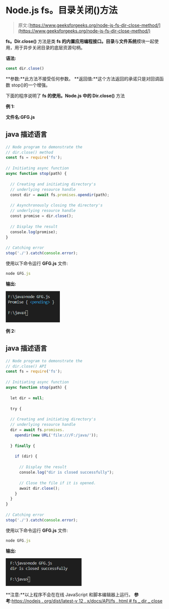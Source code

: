 # Node.js fs。目录关闭()方法

> 原文:[https://www.geeksforgeeks.org/node-js-fs-dir-close-method/](https://www.geeksforgeeks.org/node-js-fs-dir-close-method/)

**fs。Dir.close()** 方法是类 **fs 的内置应用编程接口。目录**与**文件系统**模块一起使用，用于异步关闭目录的底层资源句柄。

**语法:**

```js
const dir.close()
```

**参数:**此方法不接受任何参数。
**返回值:**这个方法返回的承诺只是对回调函数 stop()的一个增强。

下面的程序说明了 **fs 的使用。Node.js 中的 Dir.close()** 方法

**例 1:**

**文件名:GFG.js**

## java 描述语言

```js
// Node program to demonstrate the
// dir.close() method
const fs = require('fs');

// Initiating async function
async function stop(path) {

  // Creating and initiating directory's
  // underlying resource handle
  const dir = await fs.promises.opendir(path);

  // Asynchronously closing the directory's
  // underlying resource handle
  const promise = dir.close();

  // Display the result
  console.log(promise);
}

// Catching error
stop('./').catch(console.error);
```

使用以下命令运行 **GFG.js** 文件:

```js
node GFG.js
```

**输出:**

![](img/3f59be41215ce3cfef636d1787ca1191.png)

**例 2:**

## java 描述语言

```js
// Node program to demonstrate the
// dir.close() API
const fs = require('fs');

// Initiating async function
async function stop(path) {

  let dir = null;

  try {

  // Creating and initiating directory's
  // underlying resource handle
  dir = await fs.promises.
    opendir(new URL('file:///F:/java/'));

  } finally {

    if (dir) {

      // Display the result
      console.log("dir is closed successfully");

      // Close the file if it is opened.
      await dir.close();
    }
  }
}

// Catching error
stop('./').catch(console.error);
```

使用以下命令运行 **GFG.js** 文件:

```js
node GFG.js
```

**输出:**

![](img/d80df87f3c728f204fc95db047e05b72.png)

**注意:**以上程序不会在在线 JavaScript 和脚本编辑器上运行。
**参考:**[https://nodejs . org/dist/latest-v 12 . x/docs/API/fs . html # fs _ dir _ close](https://nodejs.org/dist/latest-v12.x/docs/api/fs.html#fs_dir_close)